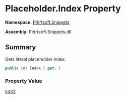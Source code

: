 # Placeholder\.Index Property

**Namespace**: [Pihrtsoft.Snippets](../../README.md)

**Assembly**: Pihrtsoft\.Snippets\.dll

## Summary

Gets literal placeholder index\.

```csharp
public int Index { get; }
```

### Property Value

[Int32](https://docs.microsoft.com/en-us/dotnet/api/system.int32)

